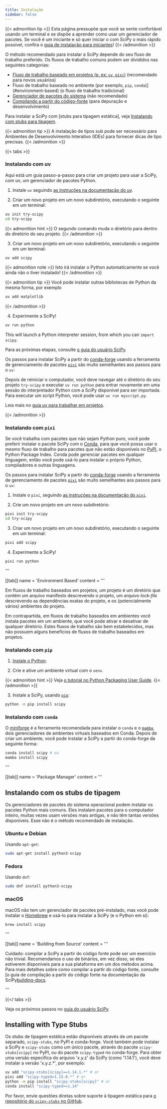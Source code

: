 ```yaml
---
title: Instalação
sidebar: false
---
```


{{< admonition tip >}}
Esta página pressupõe que você se sente confortável usando um terminal e se dispõe a aprender como usar um gerenciador de pacotes. Se você é um iniciante e só quer iniciar o
com SciPy o mais rápido possível, confira o
[guia de instalação para iniciantes](./beginner-install.md)!
{{< /admonition >}}

O método recomendado para instalar a SciPy depende do seu fluxo de trabalho preferido.
Os fluxos de trabalho comuns podem ser divididos nas seguintes categorias:

- [Fluxo de trabalho baseado em projetos (p. ex: `uv`, `pixi`)](#project-based) (recomendado para novos usuários)
- Fluxo de trabalho baseado no ambiente (por exemplo, `pip`, `conda`)](#environment-based) (o fluxo de trabalho tradicional)
- [Gerenciador de pacotes do sistema](#system-package-managers) (não recomendado)
- [Compilando a partir do código-fonte](#building-from-source) (para depuração e desenvolvimento)

Para instalar a SciPy com \[stubs para tipagem estática],
veja [Instalando com stubs para tipagem](#type-stubs).

[static type stubs]: https://typing.readthedocs.io/en/latest/guides/libraries.html

{{< admonition tip >}}
A instalação de tipos sub pode ser necessário para
Ambientes de Desenvolvimento Interativo (IDEs) para fornecer dicas de tipo precisas.
{{< /admonition >}}

{{< tabs >}}

### Instalando com uv

Aqui está um guia passo-a-passo para criar um projeto para usar a SciPy, com uv,
um gerenciador de pacotes Python.

1. Instale `uv` seguindo [as instruções na documentação do uv](https://docs.astral.sh/uv/getting-started/installation/).

2. Criar um novo projeto em um novo subdiretório, executando o seguinte em um terminal:

```bash
uv init try-scipy
cd try-scipy
```

{{< admonition hint >}}
O segundo comando muda o diretório para dentro do diretório do seu projeto.
{{< /admonition >}}

3. Criar um novo projeto em um novo subdiretório, executando o seguinte em um terminal:

```bash
uv add scipy
```

{{< admonition note >}}
Isto irá instalar o Python automaticamente se você ainda não o tiver instalado!
{{< /admonition >}}

{{< admonition tip >}}
Você pode instalar outras bibliotecas de Python da mesma forma, por exemplo

```bash
uv add matplotlib
```

{{< /admonition >}}

4. Experimente a SciPy!

```bash
uv run python
```

This will launch a Python interpreter session, from which you can `import scipy`.

<!-- prettier-ignore-end -->

Para as próximas etapas, consulte [o guia do usuário SciPy][scipy-user-guide].

[scipy-user-guide]: https://docs.conda.io/projects/conda/en/latest/index.html

Os passos para instalar SciPy a partir do [conda-forge] usando a ferramenta
de gerenciamento de pacotes [`pixi`] são muito semelhantes aos passos para o `uv`:

Depois de reiniciar o computador, você deve navegar até o diretório do seu projeto `try-scipy`
e executar `uv run python` para entrar novamente em uma sessão do interpretador Python
com a SciPy disponível para ser importada.
Para executar um script Python, você pode usar `uv run myscript.py`.

Leia mais no [guia uv para trabalhar em projetos][uv-projects].

[uv-projects]: https://docs.astral.sh/uv/guides/projects/

{{< /admonition >}}

### Instalando com `pixi`

Se você trabalha com pacotes que não sejam Python puro, você pode preferir instalar o pacote SciPy com o [Conda], para que você possa usar o mesmo fluxo de trabalho para pacotes que
não estão disponíveis no [PyPI](https://pypi.org/), o Python Package Index.
Conda pode gerenciar pacotes em qualquer linguagem, então você pode usá-lo para instalar o próprio Python, compiladores e outras linguagens.

[Conda]: https://docs.conda.io/projects/conda/en/latest/index.html

Os passos para instalar SciPy a partir do [conda-forge] usando a ferramenta
de gerenciamento de pacotes [`pixi`] são muito semelhantes aos passos para o `uv`:

[conda-forge]: https://conda-forge.org/
[`pixi`]: https://pixi.sh/latest/

1. Instale o `pixi`, seguindo [as instruções na documentação do `pixi`][install-pixi].

[install-pixi]: https://pixi.sh/latest/

2. Crie um novo projeto em um novo subdiretório:

```bash
pixi init try-scipy
cd try-scipy
```

3. Criar um novo projeto em um novo subdiretório, executando o seguinte em um terminal:

```bash
pixi add scipy
```

4. Experimente a SciPy!

```bash
pixi run python
```

'''

[[tab]]
name = 'Environment Based'
content = ''' <a name="environment-based"></a>

Em fluxos de trabalho baseados em projetos, um projeto é um diretório que contém um arquivo manifesto descrevendo o projeto, um arquivo <i>lock-file</i> descrevendo as dependências exatas do projeto, e os (potencialmente vários) ambientes do projeto.

Em contrapartida, em fluxos de trabalho baseados em ambientes você instala pacotes em um ambiente, que você pode ativar e desativar de qualquer diretório.
Estes fluxos de trabalho são bem estabelecidos, mas não possuem alguns benefícios de fluxos de trabalho baseados em projetos.

### Instalando com `pip`

<!-- prettier-ignore-start -->

1. [Instale o Python](https://www.python.org/downloads/).

2. Crie e ative um ambiente virtual com o `venv`.

{{< admonition hint >}}
Veja [o tutorial no Python Packaging User Guide](https://packaging.python.org/en/latest/tutorials/installing-packages/#creating-virtual-environments).
{{< /admonition >}}

3. Instale a SciPy, usando [`pip`]:

```bash
python -m pip install scipy
```

<!-- prettier-ignore-end -->

[`pip`]: https://pip.pypa.io/en/stable/getting-started/

### Instalando com `conda`

O [miniforge] é a ferramenta recomendada para instalar o `conda` e o [`mamba`],
dois gerenciadores de ambientes virtuais baseados em Conda.
Depois de criar um ambiente, você pode instalar a SciPy a partir do conda-forge da seguinte forma:

```bash
conda install scipy # ou
mamba install scipy
```

[Miniforge]: https://conda-forge.org/download/

[`mamba`]: https://mamba.readthedocs.io/en/latest/

'''

[[tab]]
name = 'Package Manager'
content = ''' <a name="system-package-managers"></a>

## Instalando com os stubs de tipagem

Os gerenciadores de pacotes do sistema operacional podem instalar os pacotes Python mais comuns.
Eles instalam pacotes para o computador inteiro, muitas vezes usam versões mais antigas,
e não têm tantas versões disponíveis. Esse não é o método recomendado de instalação.

### Ubuntu e Debian

Usando `apt-get`:

```bash
sudo apt-get install python3-scipy
```

### Fedora

Usando `dnf`:

```bash
sudo dnf install python3-scipy
```

### macOS

macOS não tem um gerenciador de pacotes pré-instalado, mas você pode instalar o
[Homebrew](https://brew.sh/) e usá-lo para instalar a SciPy (e o Python em si):

```bash
brew install scipy
```

'''

[[tab]]
name = 'Building from Source'
content = ''' <a name="building-from-source"></a>

Cuidado: compilar a SciPy a partir do código fonte pode ser um exercício não trivial. Recomendamos o uso de binários, em vez disso, se eles estiverem disponíveis para a sua plataforma em um dos métodos acima.
Para mais detalhes sobre como compilar a partir do código fonte, consulte
\[o guia de compilação a partir do código fonte na documentação da SciPy[building-docs].

[building-docs]: https://scipy.github.io/devdocs/building/index.html

'''

{{</ tabs >}}

Veja os próximos passos no [guia do usuário SciPy](https://docs.scipy.org/doc/scipy/tutorial/).

<a name="type-stubs"></a>

## Installing with Type Stubs

Os stubs de tipagem estática estão disponíveis através de um pacote separado, `scipy-stubs`, no PyPI e conda-forge.
Você também pode instalar a SciPy e `scipy-stubs` como um único pacote,
através do pacote `scipy-stubs[scipy]` no PyPI, ou do pacote `scipy-typed`
no conda-forge.
Para obter uma versão específica do arquivo 'x.y.z' da SciPy (como '1.14.1'),
você deve instalar a versão 'x.y.z.\*', por exemplo:

```bash
uv add "scipy-stubs[scipy]==1.14.1.*" # or
pixi add "scipy-typed=1.15.0.*" # or
python -m pip install "scipy-stubs[scipy]" # or
conda install "scipy-typed>=1.14"
```

Por favor, envie questões diretas sobre suporte à tipagem estática para
[o repositório do `scipy-stubs` no GitHub](https://github.com/jorenham/scipy-stubs).
